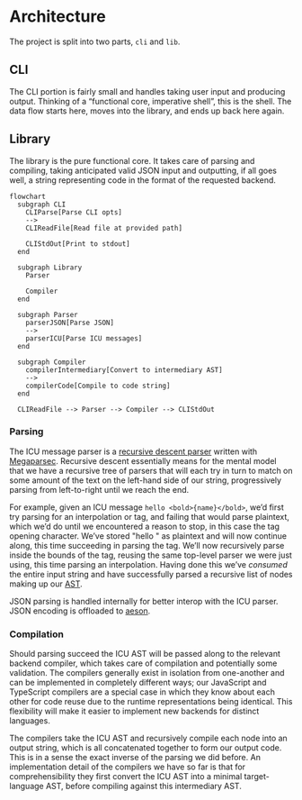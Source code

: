 # Architecture

The project is split into two parts, `cli` and `lib`.

## CLI

The CLI portion is fairly small and handles taking user input and producing output. Thinking of a “functional core, imperative shell”, this is the shell. The data flow starts here, moves into the library, and ends up back here again.

## Library

The library is the pure functional core. It takes care of parsing and compiling, taking anticipated valid JSON input and outputting, if all goes well, a string representing code in the format of the requested backend.

```mermaid
flowchart
  subgraph CLI
    CLIParse[Parse CLI opts]
    -->
    CLIReadFile[Read file at provided path]

    CLIStdOut[Print to stdout]
  end

  subgraph Library
    Parser

    Compiler
  end

  subgraph Parser
    parserJSON[Parse JSON]
    -->
    parserICU[Parse ICU messages]
  end

  subgraph Compiler
    compilerIntermediary[Convert to intermediary AST]
    -->
    compilerCode[Compile to code string]
  end

  CLIReadFile --> Parser --> Compiler --> CLIStdOut
```

### Parsing

The ICU message parser is a [recursive descent parser](https://en.wikipedia.org/wiki/Recursive_descent_parser) written with [Megaparsec](https://hackage.haskell.org/package/megaparsec). Recursive descent essentially means for the mental model that we have a recursive tree of parsers that will each try in turn to match on some amount of the text on the left-hand side of our string, progressively parsing from left-to-right until we reach the end.

For example, given an ICU message `hello <bold>{name}</bold>`, we’d first try parsing for an interpolation or tag, and failing that would parse plaintext, which we’d do until we encountered a reason to stop, in this case the tag opening character. We’ve stored "hello " as plaintext and will now continue along, this time succeeding in parsing the tag. We’ll now recursively parse inside the bounds of the tag, reusing the same top-level parser we were just using, this time parsing an interpolation. Having done this we’ve _consumed_ the entire input string and have successfully parsed a recursive list of nodes making up our [AST](https://en.wikipedia.org/wiki/Abstract_syntax_tree).

JSON parsing is handled internally for better interop with the ICU parser. JSON encoding is offloaded to [aeson](https://hackage.haskell.org/package/aeson).

### Compilation

Should parsing succeed the ICU AST will be passed along to the relevant backend compiler, which takes care of compilation and potentially some validation. The compilers generally exist in isolation from one-another and can be implemented in completely different ways; our JavaScript and TypeScript compilers are a special case in which they know about each other for code reuse due to the runtime representations being identical. This flexibility will make it easier to implement new backends for distinct languages.

The compilers take the ICU AST and recursively compile each node into an output string, which is all concatenated together to form our output code. This is in a sense the exact inverse of the parsing we did before. An implementation detail of the compilers we have so far is that for comprehensibility they first convert the ICU AST into a minimal target-language AST, before compiling against this intermediary AST.
